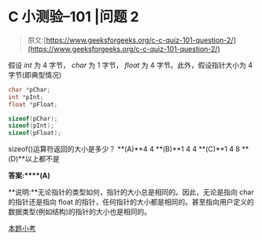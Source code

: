 # C 小测验–101 |问题 2

> 原文:[https://www.geeksforgeeks.org/c-c-quiz-101-question-2/](https://www.geeksforgeeks.org/c-c-quiz-101-question-2/)

假设 *int* 为 4 字节， *char* 为 1 字节， *float* 为 4 字节。此外，假设指针大小为 4 字节(即典型情况)

```cpp
char *pChar;
int *pInt;
float *pFloat;

sizeof(pChar);
sizeof(pInt);
sizeof(pFloat);
```

sizeof()运算符返回的大小是多少？
**(A)**4 4
**(B)**1 4 4
**(C)**1 4 8
**(D)**以上都不是

**答案:****(A)**

**说明:**无论指针的类型如何，指针的大小总是相同的。因此，无论是指向 char 的指针还是指向 float 的指针，任何指针的大小都是相同的。甚至指向用户定义的数据类型(例如结构)的指针的大小也是相同的。

[本题小考](https://www.geeksforgeeks.org/c-quiz-101-gq/)